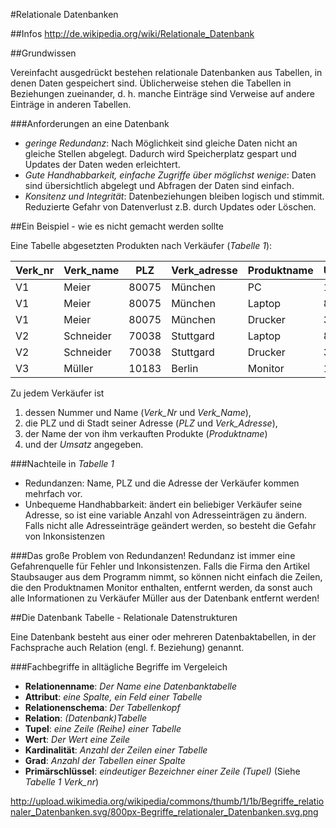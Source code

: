 #Relationale Datenbanken

##Infos
http://de.wikipedia.org/wiki/Relationale_Datenbank

##Grundwissen

Vereinfacht ausgedrückt bestehen relationale Datenbanken aus Tabellen, in denen Daten
gespeichert sind. Üblicherweise stehen die Tabellen in Beziehungen zueinander, d. h. manche
Einträge sind Verweise auf andere Einträge in anderen Tabellen.

###Anforderungen an eine Datenbank
 
 - _geringe Redundanz_: Nach Möglichkeit sind gleiche Daten nicht an gleiche Stellen abgelegt. Dadurch wird Speicherplatz gespart und Updates der Daten weden erleichtert.
 - _Gute Handhabbarkeit, einfache Zugriffe über möglichst wenige_: Daten sind übersichtlich abgelegt und Abfragen der Daten sind einfach.
 - _Konsitenz und Integrität_: Datenbeziehungen bleiben logisch und stimmit. Reduzierte Gefahr von Datenverlust z.B. durch Updates oder Löschen.

##Ein Beispiel - wie es nicht gemacht werden sollte

Eine Tabelle abgesetzten Produkten nach Verkäufer (_Tabelle 1_):

Verk_nr | Verk_name | PLZ | Verk_adresse | Produktname | Umsatz
--- | --- | --- | --- | --- | ---
V1 | Meier | 80075 | München | PC | 1200
V1 | Meier | 80075 | München | Laptop | 800
V1 | Meier | 80075 | München | Drucker | 300
V2 | Schneider | 70038 | Stuttgard | Laptop | 800
V2 | Schneider | 70038 | Stuttgard | Drucker | 300
V3 | Müller | 10183 | Berlin | Monitor | 1200

Zu jedem Verkäufer ist 
 1. dessen Nummer und Name (*Verk_Nr* und *Verk_Name*),
 2. die PLZ und di Stadt seiner Adresse (*PLZ* und *Verk_Adresse*), 
 3. der Name der von ihm verkauften Produkte (*Produktname*)
 4. und der *Umsatz* angegeben.

###Nachteile in _Tabelle 1_

 - Redundanzen: Name, PLZ und die Adresse der Verkäufer kommen mehrfach vor.
 - Unbequeme Handhabbarkeit: ändert ein beliebiger Verkäufer seine Adresse, so ist eine variable Anzahl von Adresseinträgen zu ändern. Falls nicht alle Adresseinträge geändert werden, so besteht die Gefahr von Inkonsistenzen

###Das große Problem von Redundanzen!
Redundanz ist immer eine Gefahrenquelle für Fehler und Inkonsistenzen.
Falls die Firma den Artikel Staubsauger aus dem Programm nimmt, so können nicht einfach die Zeilen, die den Produktnamen Monitor enthalten, entfernt werden, da sonst auch alle Informationen zu Verkäufer Müller aus der Datenbank entfernt werden!

##Die Datenbank Tabelle - Relationale Datenstrukturen

Eine Datenbank besteht aus einer oder mehreren Datenbaktabellen, in der Fachsprache auch Relation (engl. f. Beziehung) genannt.

###Fachbegriffe in alltägliche Begriffe im Vergeleich

 - **Relationenname**: _Der Name eine Datenbanktabelle_
 - **Attribut**: _eine Spalte, ein Feld einer Tabelle_
 - **Relationenschema**: _Der Tabellenkopf_
 - **Relation**: _(Datenbank)Tabelle_
 - **Tupel**: _eine Zeile (Reihe) einer Tabelle_
 - **Wert**: _Der Wert eine Zeile_
 - **Kardinalität**: _Anzahl der Zeilen einer Tabelle_
 - **Grad**: _Anzahl der Tabellen einer Spalte_
 - **Primärschlüssel**: _*eindeutiger* Bezeichner einer Zeile (Tupel)_ (Siehe _Tabelle 1_ *Verk_nr*)

http://upload.wikimedia.org/wikipedia/commons/thumb/1/1b/Begriffe_relationaler_Datenbanken.svg/800px-Begriffe_relationaler_Datenbanken.svg.png

